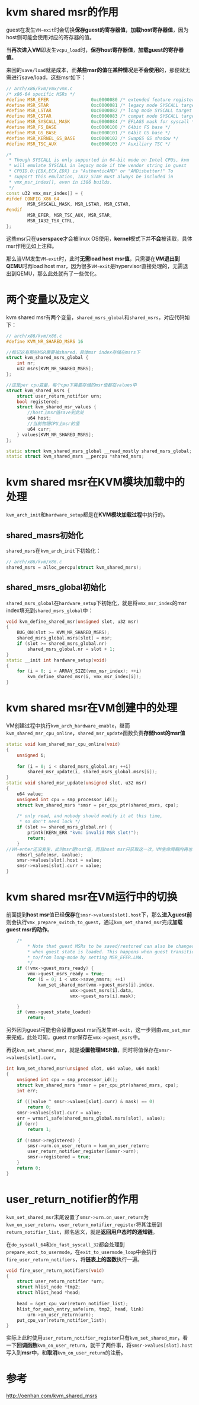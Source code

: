 
# kvm shared msr的作用

guest在发生`VM-exit`时会切换**保存guest的寄存器值**，**加载host寄存器值**，因为host侧可能会使用对应的寄存器的值。

当**再次进入VM**即发生`vcpu_load`时，**保存host寄存器值**，**加载guest的寄存器值**。

来回的`save/load`就是成本，而**某些msr的值**在**某种情况**是**不会使用**的，那便就无需进行save/load，这些msr如下：

```cpp
// arch/x86/kvm/vmx/vmx.c
/* x86-64 specific MSRs */
#define MSR_EFER                0xc0000080 /* extended feature register */
#define MSR_STAR                0xc0000081 /* legacy mode SYSCALL target */
#define MSR_LSTAR               0xc0000082 /* long mode SYSCALL target */
#define MSR_CSTAR               0xc0000083 /* compat mode SYSCALL target */
#define MSR_SYSCALL_MASK        0xc0000084 /* EFLAGS mask for syscall */
#define MSR_FS_BASE             0xc0000100 /* 64bit FS base */
#define MSR_GS_BASE             0xc0000101 /* 64bit GS base */
#define MSR_KERNEL_GS_BASE      0xc0000102 /* SwapGS GS shadow */
#define MSR_TSC_AUX             0xc0000103 /* Auxiliary TSC */

/*
 * Though SYSCALL is only supported in 64-bit mode on Intel CPUs, kvm
 * will emulate SYSCALL in legacy mode if the vendor string in guest
 * CPUID.0:{EBX,ECX,EDX} is "AuthenticAMD" or "AMDisbetter!" To
 * support this emulation, IA32_STAR must always be included in
 * vmx_msr_index[], even in i386 builds.
 */
const u32 vmx_msr_index[] = {
#ifdef CONFIG_X86_64
        MSR_SYSCALL_MASK, MSR_LSTAR, MSR_CSTAR,
#endif
        MSR_EFER, MSR_TSC_AUX, MSR_STAR,
        MSR_IA32_TSX_CTRL,
};
```

这些msr只在**userspace**才会被linux OS使用，**kernel**模式下并**不会**被读取，具体msr作用见如上注释。

那么当VM发生`VM-exit`时，此时**无需load host msr值**，只需要在**VM退出到QEMU**时再load host msr，因为很多`VM-exit`是hypervisor直接处理的，无需退出到QEMU，那么此处就有了一些优化。

# 两个变量以及定义

kvm shared msr有两个变量，`shared_msrs_global`和`shared_msrs`，对应代码如下：

```cpp
// arch/x86/kvm/x86.c
#define KVM_NR_SHARED_MSRS 16

//标记这有那些MSR需要被shared，具体msr index存储在msrs下
struct kvm_shared_msrs_global {
    int nr;
    u32 msrs[KVM_NR_SHARED_MSRS];
};

//这是per cpu变量，每个cpu下需要存储的msr值都在values中
struct kvm_shared_msrs {
    struct user_return_notifier urn;
    bool registered;
    struct kvm_shared_msr_values {
        //host上msr值save到此处
        u64 host;
        //当前物理CPU上msr的值
        u64 curr;
    } values[KVM_NR_SHARED_MSRS];
};

static struct kvm_shared_msrs_global __read_mostly shared_msrs_global;
static struct kvm_shared_msrs __percpu *shared_msrs;
```

# kvm shared msr在KVM模块加载中的处理

`kvm_arch_init`和`hardware_setup`都是在**KVM模块加载过程**中执行的。

## shared_masrs初始化

`shared_msrs`在`kvm_arch_init`下初始化：

```cpp
// arch/x86/kvm/x86.c
shared_msrs = alloc_percpu(struct kvm_shared_msrs);
```

## shared_msrs_global初始化

`shared_msrs_global`在`hardware_setup`下初始化，就是将`vmx_msr_index`的msr index填充到`shared_msrs_global`中：

```cpp
void kvm_define_shared_msr(unsigned slot, u32 msr)
{
    BUG_ON(slot >= KVM_NR_SHARED_MSRS);
    shared_msrs_global.msrs[slot] = msr;
    if (slot >= shared_msrs_global.nr)
        shared_msrs_global.nr = slot + 1;
}
static __init int hardware_setup(void)
{
    for (i = 0; i < ARRAY_SIZE(vmx_msr_index); ++i)
        kvm_define_shared_msr(i, vmx_msr_index[i]);
}
```

# kvm shared msr在VM创建中的处理

VM创建过程中执行`kvm_arch_hardware_enable`，继而`kvm_shared_msr_cpu_online`，`shared_msr_update`函数负责**存储host的msr值**

```cpp
static void kvm_shared_msr_cpu_online(void)
{
    unsigned i;
 
    for (i = 0; i < shared_msrs_global.nr; ++i)
        shared_msr_update(i, shared_msrs_global.msrs[i]);
}
static void shared_msr_update(unsigned slot, u32 msr)
{
    u64 value;
    unsigned int cpu = smp_processor_id();
    struct kvm_shared_msrs *smsr = per_cpu_ptr(shared_msrs, cpu);
 
    /* only read, and nobody should modify it at this time,
     * so don't need lock */
    if (slot >= shared_msrs_global.nr) {
        printk(KERN_ERR "kvm: invalid MSR slot!");
        return;
    }
//VM-enter还没发生，此时msr是host值，而且host msr只获取这一次，VM生命周期内再也不会更新
    rdmsrl_safe(msr, &value);
    smsr->values[slot].host = value;
    smsr->values[slot].curr = value;
}
```

# kvm shared msr在VM运行中的切换

前面提到**host msr**值已经**保存**在`smsr->values[slot].host`下，那么**进入guest前**则会执行`vmx_prepare_switch_to_guest`，通过`kvm_set_shared_msr`完成**加载guest msr的动作**。

```cpp
    /*
        * Note that guest MSRs to be saved/restored can also be changed
        * when guest state is loaded. This happens when guest transitions
        * to/from long-mode by setting MSR_EFER.LMA.
        */
    if (!vmx->guest_msrs_ready) {
        vmx->guest_msrs_ready = true;
        for (i = 0; i < vmx->save_nmsrs; ++i)
            kvm_set_shared_msr(vmx->guest_msrs[i].index,
                        vmx->guest_msrs[i].data,
                        vmx->guest_msrs[i].mask);

    }
    if (vmx->guest_state_loaded)
        return;
```

另外因为guest可能也会设置guest msr而发生`VM-exit`，这一步则由`vmx_set_msr`来完成，此处可知，guest msr保存在`vmx->guest_msrs`中。

再说`kvm_set_shared_msr`，就是**设置物理MSR值**，同时将值保存在`smsr->values[slot].curr`。

```cpp
int kvm_set_shared_msr(unsigned slot, u64 value, u64 mask)
{
    unsigned int cpu = smp_processor_id();
    struct kvm_shared_msrs *smsr = per_cpu_ptr(shared_msrs, cpu);
    int err;
 
    if (((value ^ smsr->values[slot].curr) & mask) == 0)
        return 0;
    smsr->values[slot].curr = value;
    err = wrmsrl_safe(shared_msrs_global.msrs[slot], value);
    if (err)
        return 1;
 
    if (!smsr->registered) {
        smsr->urn.on_user_return = kvm_on_user_return;
        user_return_notifier_register(&smsr->urn);
        smsr->registered = true;
    }
    return 0;
}
```

# user_return_notifier的作用

`kvm_set_shared_msr`末尾设置了`smsr->urn.on_user_return`为`kvm_on_user_return`，`user_return_notifier_register`将其注册到`return_notifier_list`，顾名思义，就是**返回用户态时的通知链**。

在`do_syscall_64`和`do_fast_syscall_32`都会处理到`prepare_exit_to_usermode`，在`exit_to_usermode_loop`中会执行`fire_user_return_notifiers`，将**链表上的函数**执行一遍。

```cpp
void fire_user_return_notifiers(void)
{
    struct user_return_notifier *urn;
    struct hlist_node *tmp2;
    struct hlist_head *head;
 
    head = &get_cpu_var(return_notifier_list);
    hlist_for_each_entry_safe(urn, tmp2, head, link)
        urn->on_user_return(urn);
    put_cpu_var(return_notifier_list);
}
```

实际上此时使用`user_return_notifier_register`只有`kvm_set_shared_msr`，看一下**回调函数**`kvm_on_user_return`，就干了两件事，将`smsr->values[slot].host`写入到**msr中**，和**取消**`kvm_on_user_return`的注册。




# 参考

http://oenhan.com/kvm_shared_msrs